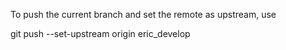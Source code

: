 
To push the current branch and set the remote as upstream, use

git push --set-upstream origin eric_develop

